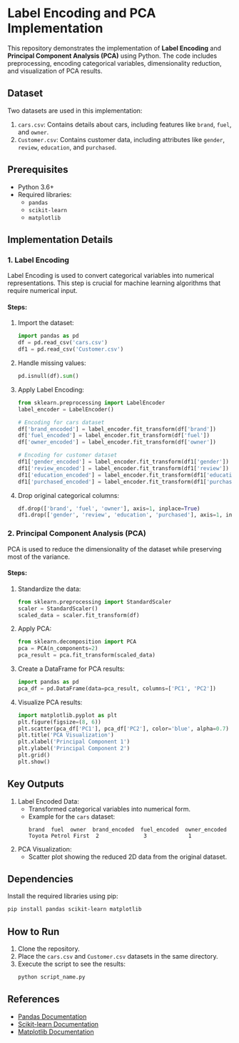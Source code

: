 # Label Encoding and PCA Implementation

This repository demonstrates the implementation of **Label Encoding** and **Principal Component Analysis (PCA)** using Python. The code includes preprocessing, encoding categorical variables, dimensionality reduction, and visualization of PCA results.

## Dataset
Two datasets are used in this implementation:
1. `cars.csv`: Contains details about cars, including features like `brand`, `fuel`, and `owner`.
2. `Customer.csv`: Contains customer data, including attributes like `gender`, `review`, `education`, and `purchased`.

## Prerequisites
- Python 3.6+
- Required libraries: 
  - `pandas`
  - `scikit-learn`
  - `matplotlib`

## Implementation Details

### 1. **Label Encoding**
Label Encoding is used to convert categorical variables into numerical representations. This step is crucial for machine learning algorithms that require numerical input.

#### Steps:
1. Import the dataset:
   ```python
   import pandas as pd
   df = pd.read_csv('cars.csv')
   df1 = pd.read_csv('Customer.csv')
   ```
2. Handle missing values:
   ```python
   pd.isnull(df).sum()
   ```
3. Apply Label Encoding:
   ```python
   from sklearn.preprocessing import LabelEncoder
   label_encoder = LabelEncoder()

   # Encoding for cars dataset
   df['brand_encoded'] = label_encoder.fit_transform(df['brand'])
   df['fuel_encoded'] = label_encoder.fit_transform(df['fuel'])
   df['owner_encoded'] = label_encoder.fit_transform(df['owner'])

   # Encoding for customer dataset
   df1['gender_encoded'] = label_encoder.fit_transform(df1['gender'])
   df1['review_encoded'] = label_encoder.fit_transform(df1['review'])
   df1['education_encoded'] = label_encoder.fit_transform(df1['education'])
   df1['purchased_encoded'] = label_encoder.fit_transform(df1['purchased'])
   ```
4. Drop original categorical columns:
   ```python
   df.drop(['brand', 'fuel', 'owner'], axis=1, inplace=True)
   df1.drop(['gender', 'review', 'education', 'purchased'], axis=1, inplace=True)
   ```

### 2. **Principal Component Analysis (PCA)**
PCA is used to reduce the dimensionality of the dataset while preserving most of the variance.

#### Steps:
1. Standardize the data:
   ```python
   from sklearn.preprocessing import StandardScaler
   scaler = StandardScaler()
   scaled_data = scaler.fit_transform(df)
   ```
2. Apply PCA:
   ```python
   from sklearn.decomposition import PCA
   pca = PCA(n_components=2)
   pca_result = pca.fit_transform(scaled_data)
   ```
3. Create a DataFrame for PCA results:
   ```python
   import pandas as pd
   pca_df = pd.DataFrame(data=pca_result, columns=['PC1', 'PC2'])
   ```
4. Visualize PCA results:
   ```python
   import matplotlib.pyplot as plt
   plt.figure(figsize=(8, 6))
   plt.scatter(pca_df['PC1'], pca_df['PC2'], color='blue', alpha=0.7)
   plt.title('PCA Visualization')
   plt.xlabel('Principal Component 1')
   plt.ylabel('Principal Component 2')
   plt.grid()
   plt.show()
   ```

## Key Outputs
1. Label Encoded Data:
   - Transformed categorical variables into numerical form.
   - Example for the `cars` dataset:
     ```
     brand  fuel  owner  brand_encoded  fuel_encoded  owner_encoded
     Toyota Petrol First  2              3             1
     ```
2. PCA Visualization:
   - Scatter plot showing the reduced 2D data from the original dataset.

## Dependencies
Install the required libraries using pip:
```bash
pip install pandas scikit-learn matplotlib
```

## How to Run
1. Clone the repository.
2. Place the `cars.csv` and `Customer.csv` datasets in the same directory.
3. Execute the script to see the results:
   ```bash
   python script_name.py
   ```

## References
- [Pandas Documentation](https://pandas.pydata.org/docs/)
- [Scikit-learn Documentation](https://scikit-learn.org/stable/)
- [Matplotlib Documentation](https://matplotlib.org/stable/)

